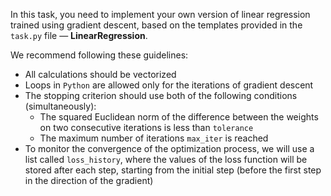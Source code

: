 In this task, you need to implement your own version 
of linear regression trained using gradient descent, 
based on the templates provided in the `task.py` file — **LinearRegression**.

We recommend following these guidelines:
* All calculations should be vectorized
* Loops in `Python` are allowed only for the iterations of gradient descent
* The stopping criterion should use both of the following conditions (simultaneously):
    * The squared Euclidean norm of the difference between the weights on two consecutive iterations is less than `tolerance`
    * The maximum number of iterations `max_iter` is reached
* To monitor the convergence of the optimization process, 
we will use a list called `loss_history`, where the values of the loss function 
will be stored after each step, starting from the initial step (before the first step in the direction of the gradient)
